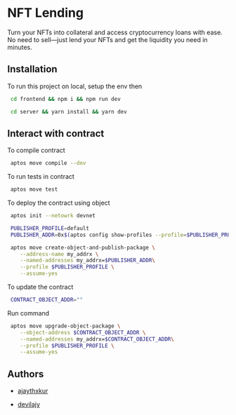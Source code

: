 
# NFT Lending

Turn your NFTs into collateral and access cryptocurrency loans with ease. No need to sell—just lend your NFTs and get the liquidity you need in minutes.


## Installation

To run this project on local, setup the env then

```bash
 cd frontend && npm i && npm run dev
```

```bash
 cd server && yarn install && yarn dev
```

## Interact with contract

To compile contract

```bash
 aptos move compile --dev
```

To run tests in contract

```bash
 aptos move test
```

To deploy the contract using object

```bash
 aptos init --netowrk devnet
```

```bash
 PUBLISHER_PROFILE=default
 PUBLISHER_ADDR=0x$(aptos config show-profiles --profile=$PUBLISHER_PROFILE | grep 'account' | sed -n 's/.*"account": \"\(.*\)\".*/\1/p')
```

```bash
 aptos move create-object-and-publish-package \
    --address-name my_addrx \
    --named-addresses my_addrx=$PUBLISHER_ADDR\
    --profile $PUBLISHER_PROFILE \
    --assume-yes  
```

To update the contract 

```bash
 CONTRACT_OBJECT_ADDR=""
```
Run command

```bash
 aptos move upgrade-object-package \
    --object-address $CONTRACT_OBJECT_ADDR \
    --named-addresses my_addrx=$CONTRACT_OBJECT_ADDR\
    --profile $PUBLISHER_PROFILE \
    --assume-yes 
```


## Authors

- [ajaythxkur](https://www.github.com/ajaythxkur)

- [devilajy](https://www.github.com/devil02070)

